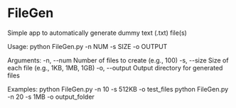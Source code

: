# FileGen
Simple app to automatically generate dummy text (.txt) file(s) 

Usage: python FileGen.py -n NUM -s SIZE -o OUTPUT

Arguments:
  -n, --num     Number of files to create (e.g., 100)
  -s, --size    Size of each file (e.g., 1KB, 1MB, 1GB)
  -o, --output  Output directory for generated files

Examples:
  python FileGen.py -n 10 -s 512KB -o test_files
  python FileGen.py -n 20 -s 1MB -o output_folder